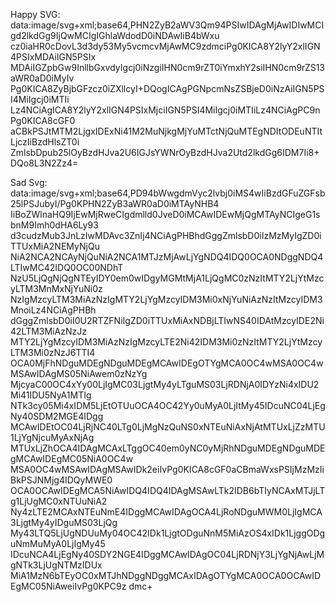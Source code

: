 Happy SVG:
data:image/svg+xml;base64,PHN2ZyB2aWV3Qm94PSIwIDAgMjAwIDIwMCIgd2lkdGg9IjQwMCIgIGhlaWdodD0iNDAwIiB4bWxu
cz0iaHR0cDovL3d3dy53My5vcmcvMjAwMC9zdmciPg0KICA8Y2lyY2xlIGN4PSIxMDAiIGN5PSIx
MDAiIGZpbGw9InllbGxvdyIgcj0iNzgiIHN0cm9rZT0iYmxhY2siIHN0cm9rZS13aWR0aD0iMyIv
Pg0KICA8ZyBjbGFzcz0iZXllcyI+DQogICAgPGNpcmNsZSBjeD0iNzAiIGN5PSI4MiIgcj0iMTIi
Lz4NCiAgICA8Y2lyY2xlIGN4PSIxMjciIGN5PSI4MiIgcj0iMTIiLz4NCiAgPC9nPg0KICA8cGF0
aCBkPSJtMTM2LjgxIDExNi41M2MuNjkgMjYuMTctNjQuMTEgNDItODEuNTItLjczIiBzdHlsZT0i
ZmlsbDpub25lOyBzdHJva2U6IGJsYWNrOyBzdHJva2Utd2lkdGg6IDM7Ii8+DQo8L3N2Zz4=

Sad Svg:
data:image/svg+xml;base64,PD94bWwgdmVyc2lvbj0iMS4wIiBzdGFuZGFsb25lPSJubyI/Pg0KPHN2ZyB3aWR0aD0iMTAyNHB4
IiBoZWlnaHQ9IjEwMjRweCIgdmlld0JveD0iMCAwIDEwMjQgMTAyNCIgeG1sbnM9Imh0dHA6Ly93
d3cudzMub3JnLzIwMDAvc3ZnIj4NCiAgPHBhdGggZmlsbD0iIzMzMyIgZD0iTTUxMiA2NEMyNjQu
NiA2NCA2NCAyNjQuNiA2NCA1MTJzMjAwLjYgNDQ4IDQ0OCA0NDggNDQ4LTIwMC42IDQ0OC00NDhT
NzU5LjQgNjQgNTEyIDY0em0wIDgyMGMtMjA1LjQgMC0zNzItMTY2LjYtMzcyLTM3MnMxNjYuNi0z
NzIgMzcyLTM3MiAzNzIgMTY2LjYgMzcyIDM3Mi0xNjYuNiAzNzItMzcyIDM3MnoiLz4NCiAgPHBh
dGggZmlsbD0iI0U2RTZFNiIgZD0iTTUxMiAxNDBjLTIwNS40IDAtMzcyIDE2Ni42LTM3MiAzNzJz
MTY2LjYgMzcyIDM3MiAzNzIgMzcyLTE2Ni42IDM3Mi0zNzItMTY2LjYtMzcyLTM3Mi0zNzJ6TTI4
OCA0MjFhNDguMDEgNDguMDEgMCAwIDEgOTYgMCA0OC4wMSA0OC4wMSAwIDAgMS05NiAwem0zNzYg
MjcyaC00OC4xYy00LjIgMC03LjgtMy4yLTguMS03LjRDNjA0IDYzNi4xIDU2Mi41IDU5NyA1MTIg
NTk3cy05Mi4xIDM5LjEtOTUuOCA4OC42Yy0uMyA0LjItMy45IDcuNC04LjEgNy40SDM2MGE4IDgg
MCAwIDEtOC04LjRjNC40LTg0LjMgNzQuNS0xNTEuNiAxNjAtMTUxLjZzMTU1LjYgNjcuMyAxNjAg
MTUxLjZhOCA4IDAgMCAxLTggOC40em0yNC0yMjRhNDguMDEgNDguMDEgMCAwIDEgMC05NiA0OC4w
MSA0OC4wMSAwIDAgMSAwIDk2eiIvPg0KICA8cGF0aCBmaWxsPSIjMzMzIiBkPSJNMjg4IDQyMWE0
OCA0OCAwIDEgMCA5NiAwIDQ4IDQ4IDAgMSAwLTk2IDB6bTIyNCAxMTJjLTg1LjUgMC0xNTUuNiA2
Ny4zLTE2MCAxNTEuNmE4IDggMCAwIDAgOCA4LjRoNDguMWM0LjIgMCA3LjgtMy4yIDguMS03LjQg
My43LTQ5LjUgNDUuMy04OC42IDk1LjgtODguNnM5MiAzOS4xIDk1LjggODguNmMuMyA0LjIgMy45
IDcuNCA4LjEgNy40SDY2NGE4IDggMCAwIDAgOC04LjRDNjY3LjYgNjAwLjMgNTk3LjUgNTMzIDUx
MiA1MzN6bTEyOC0xMTJhNDggNDggMCAxIDAgOTYgMCA0OCA0OCAwIDEgMC05NiAweiIvPg0KPC9z
dmc+
